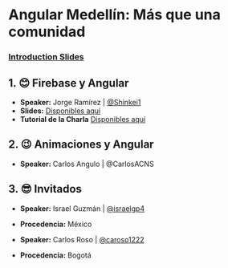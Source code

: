 # Angular Medellín: Más que una comunidad

### [Introduction Slides](https://slides.com/jdjuan/ng-med-5)

## 1. 😊 Firebase y Angular

- **Speaker:** Jorge Ramírez | [@Shinkei1](https://twitter.com/Shinkei1)
- **Slides:** [Disponibles aquí](http://slides.com/shinkei/angularfire#/)
- **Tutorial de la Charla** [Disponibles aquí](https://github.com/Shinkei/angular-firebase-tutorial)

## 2. 😉 Animaciones y Angular 

- **Speaker:** Carlos Angulo | @CarlosACNS

## 3. 😎 Invitados

- **Speaker:** Israel Guzmán | [@israelgp4](https://twitter.com/israelgp4)
- **Procedencia:** México

- **Speaker:** Carlos Roso | [@caroso1222](https://twitter.com/caroso1222)
- **Procedencia:** Bogotá
